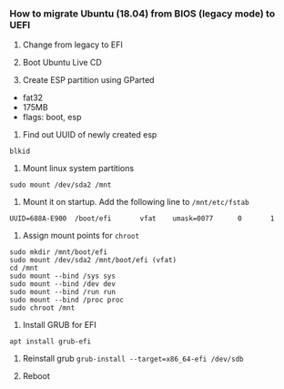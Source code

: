 ### How to migrate Ubuntu (18.04) from BIOS (legacy mode) to UEFI

1. Change from legacy to EFI

1. Boot Ubuntu Live CD

1. Create ESP partition using GParted
  - fat32
  - 175MB
  - flags: boot, esp

1. Find out UUID of newly created esp
```
blkid
```

1. Mount linux system partitions
```
sudo mount /dev/sda2 /mnt
```

1. Mount it on startup. Add the following line to ```/mnt/etc/fstab```
```
UUID=688A-E900  /boot/efi       vfat    umask=0077      0       1
```

1. Assign mount points for ```chroot```
```
sudo mkdir /mnt/boot/efi
sudo mount /dev/sda2 /mnt/boot/efi (vfat)
cd /mnt
sudo mount --bind /sys sys
sudo mount --bind /dev dev
sudo mount --bind /run run
sudo mount --bind /proc proc
sudo chroot /mnt
```

1. Install GRUB for EFI
```
apt install grub-efi
```

1. Reinstall grub
```grub-install --target=x86_64-efi /dev/sdb```

1. Reboot
